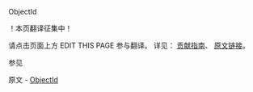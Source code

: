  ObjectId

 ！本页翻译征集中！

请点击页面上方 EDIT THIS PAGE 参与翻译。
详见：
[贡献指南]( https://github.com/whaleal/MongoDB-Manual-zh/blob/master/CONTRIBUTING.md )、
[原文链接](  https://docs.mongodb.com/manual/reference/method/ObjectId/  )。

 参见

原文 - [ObjectId]( https://docs.mongodb.com/manual/reference/method/ObjectId/ )

